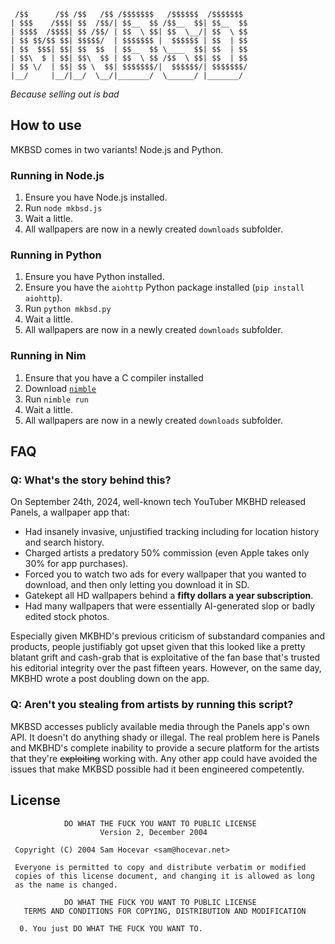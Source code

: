 ```
 /$$      /$$ /$$   /$$ /$$$$$$$   /$$$$$$  /$$$$$$$ 
| $$$    /$$$| $$  /$$/| $$__  $$ /$$__  $$| $$__  $$
| $$$$  /$$$$| $$ /$$/ | $$  \ $$| $$  \__/| $$  \ $$
| $$ $$/$$ $$| $$$$$/  | $$$$$$$ |  $$$$$$ | $$  | $$
| $$  $$$| $$| $$  $$  | $$__  $$ \____  $$| $$  | $$
| $$\  $ | $$| $$\  $$ | $$  \ $$ /$$  \ $$| $$  | $$
| $$ \/  | $$| $$ \  $$| $$$$$$$/|  $$$$$$/| $$$$$$$/
|__/     |__/|__/  \__/|_______/  \______/ |_______/ 
```

_Because selling out is bad_

## How to use

MKBSD comes in two variants! Node.js and Python.

### Running in Node.js

1. Ensure you have Node.js installed.
2. Run `node mkbsd.js`
3. Wait a little.
4. All wallpapers are now in a newly created `downloads` subfolder.

### Running in Python

1. Ensure you have Python installed.
2. Ensure you have the `aiohttp` Python package installed (`pip install aiohttp`).
3. Run `python mkbsd.py`
4. Wait a little.
5. All wallpapers are now in a newly created `downloads` subfolder.

### Running in Nim

1. Ensure that you have a C compiler installed
2. Download [`nimble`](https://github.com/nim-lang/nimble/releases/latest)
3. Run `nimble run`
4. Wait a little.
5. All wallpapers are now in a newly created `downloads` subfolder.

## FAQ

### Q: What's the story behind this?

On September 24th, 2024, well-known tech YouTuber MKBHD released Panels, a wallpaper app that:

- Had insanely invasive, unjustified tracking including for location history and search history.
- Charged artists a predatory 50% commission (even Apple takes only 30% for app purchases).
- Forced you to watch two ads for every wallpaper that you wanted to download, and then only letting you download it in SD.
- Gatekept all HD wallpapers behind a **fifty dollars a year subscription**.
- Had many wallpapers that were essentially AI-generated slop or badly edited stock photos.

Especially given MKBHD's previous criticism of substandard companies and products, people justifiably got upset given that this looked like a pretty blatant grift and cash-grab that is exploitative of the fan base that's trusted his editorial integrity over the past fifteen years. However, on the same day, MKBHD wrote a post doubling down on the app.

### Q: Aren't you stealing from artists by running this script?

MKBSD accesses publicly available media through the Panels app's own API. It doesn't do anything shady or illegal. The real problem here is Panels and MKBHD's complete inability to provide a secure platform for the artists that they're ~~exploiting~~ working with. Any other app could have avoided the issues that make MKBSD possible had it been engineered competently.

## License

```
            DO WHAT THE FUCK YOU WANT TO PUBLIC LICENSE
                    Version 2, December 2004

 Copyright (C) 2004 Sam Hocevar <sam@hocevar.net>

 Everyone is permitted to copy and distribute verbatim or modified
 copies of this license document, and changing it is allowed as long
 as the name is changed.

            DO WHAT THE FUCK YOU WANT TO PUBLIC LICENSE
   TERMS AND CONDITIONS FOR COPYING, DISTRIBUTION AND MODIFICATION

  0. You just DO WHAT THE FUCK YOU WANT TO.
```
